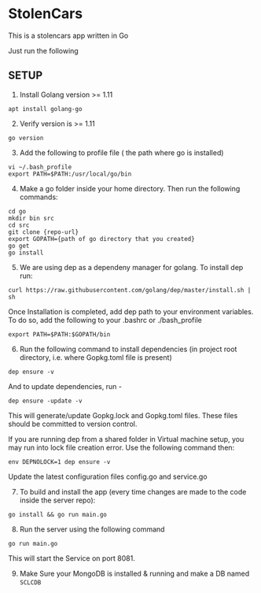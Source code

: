 # StolenCars

This is a stolencars app written in Go

Just run the following

## SETUP

1. Install Golang version >= 1.11

```
apt install golang-go
```

2. Verify version is >= 1.11

```
go version
```

3. Add the following to profile file ( the path where go is installed)

```
vi ~/.bash_profile
export PATH=$PATH:/usr/local/go/bin
```

4. Make a go folder inside your home directory. Then run the following commands:

```
cd go
mkdir bin src
cd src
git clone {repo-url}
export GOPATH={path of go directory that you created}
go get
go install
```

5. We are using dep as a dependeny manager for golang. To install dep run:

```
curl https://raw.githubusercontent.com/golang/dep/master/install.sh | sh
```

Once Installation is completed, add dep path to your environment variables. To do so, add the following to your .bashrc or ./bash_profile

```
export PATH=$PATH:$GOPATH/bin
```

6. Run the following command to install dependencies (in project root directory, i.e. where Gopkg.toml file is present)

```
dep ensure -v
```

And to update dependencies, run -

```
dep ensure -update -v
```

This will generate/update Gopkg.lock and Gopkg.toml files. These files should be committed to version control.

If you are running dep from a shared folder in Virtual machine setup, you may run into lock file creation error. Use the following command then:

```
env DEPNOLOCK=1 dep ensure -v
```

Update the latest configuration files config.go and service.go

7. To build and install the app (every time changes are made to the code inside the server repo):

```
go install && go run main.go
```

8. Run the server using the following command

```
go run main.go
```

This will start the Service on port 8081.

9. Make Sure your MongoDB is installed & running and make a DB named `SCLCDB`

